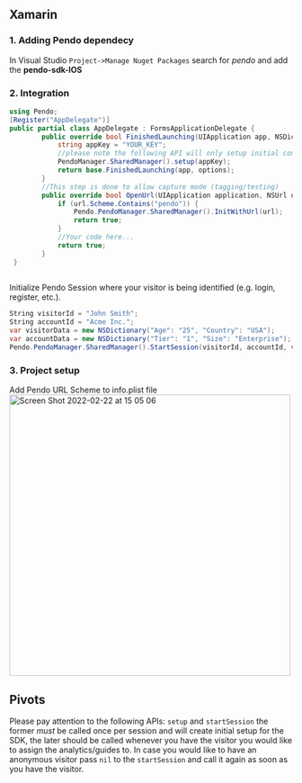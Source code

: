 
## Xamarin
### 1. Adding Pendo dependecy 
In Visual Studio `Project->Manage Nuget Packages` search for _pendo_ and add the **pendo-sdk-IOS**

### 2. Integration
```csharp
using Pendo;
[Register("AppDelegate")]
public partial class AppDelegate : FormsApplicationDelegate {
        public override bool FinishedLaunching(UIApplication app, NSDictionary options) {
            string appKey = "YOUR_KEY";
            //please note the following API will only setup initial configuration, to start collect analytics use start session
            PendoManager.SharedManager().setup(appKey);
            return base.FinishedLaunching(app, options);
        }
        //This step is done to allow capture mode (tagging/testing)
        public override bool OpenUrl(UIApplication application, NSUrl url, string sourceApplication, NSObject annotation) {
            if (url.Scheme.Contains("pendo")) {
                Pendo.PendoManager.SharedManager().InitWithUrl(url);
                return true;
            }
            //Your code here...
            return true;
        }
 }
 
```
Initialize Pendo Session where your visitor is being identified (e.g. login, register, etc.).
```csharp
String visitorId = "John Smith";
String accountId = "Acme Inc.";
var visitorData = new NSDictionary("Age": "25", "Country": "USA");
var accountData = new NSDictionary("Tier": "1", "Size": "Enterprise");
Pendo.PendoManager.SharedManager().StartSession(visitorId, accountId, visitorData, accountData);
```
### 3. Project setup
Add Pendo URL Scheme to info.plist file
<img width="500" width="300" alt="Screen Shot 2022-02-22 at 15 05 06" src="https://user-images.githubusercontent.com/56674958/155138840-4f85333b-a5ac-48cb-9014-3b1d312a233a.png">


## Pivots
Please pay attention to the following APIs: ``` setup ``` and ```startSession``` the former *must* be called once per session and will create initial setup for the SDK, the later should be called whenever you have the visitor you would like to assign the analytics/guides to. In case you would like to have an anonymous visitor pass ```nil``` to the ```startSession``` and call it again as soon as you have the visitor. 

